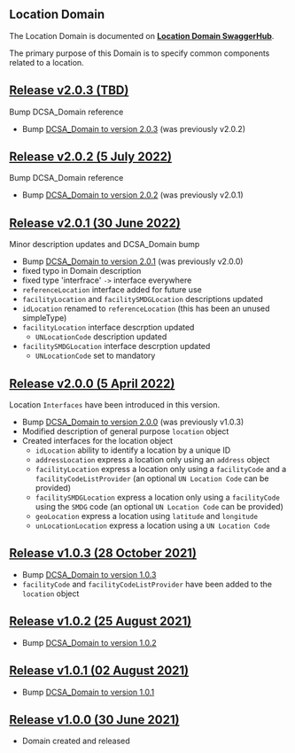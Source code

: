 ## Location Domain

The Location Domain is documented on [**Location Domain SwaggerHub**](https://app.swaggerhub.com/domains-docs/dcsaorg/LOCATION_DOMAIN).

The primary purpose of this Domain is to specify common components related to a location.

<a name="v203"></a>[Release v2.0.3 (TBD)](https://app.swaggerhub.com/domains-docs/dcsaorg/LOCATION_DOMAIN/2.0.3)
---
Bump DCSA_Domain reference

- Bump [DCSA_Domain to version 2.0.3](https://github.com/dcsaorg/DCSA-OpenAPI/tree/master/domain/dcsa#v203) (was previously v2.0.2)

<a name="v202"></a>[Release v2.0.2 (5 July 2022)](https://app.swaggerhub.com/domains-docs/dcsaorg/LOCATION_DOMAIN/2.0.2)
---
Bump DCSA_Domain reference

- Bump [DCSA_Domain to version 2.0.2](https://github.com/dcsaorg/DCSA-OpenAPI/tree/master/domain/dcsa#v202) (was previously v2.0.1)

<a name="v201"></a>[Release v2.0.1 (30 June 2022)](https://app.swaggerhub.com/domains-docs/dcsaorg/LOCATION_DOMAIN/2.0.1)
---
Minor description updates and DCSA_Domain bump

- Bump [DCSA_Domain to version 2.0.1](https://github.com/dcsaorg/DCSA-OpenAPI/tree/master/domain/dcsa#v201) (was previously v2.0.0)
- fixed typo in Domain description
- fixed type 'interfrace' `->` interface everywhere
- `referenceLocation` interface added for future use
- `facilityLocation` and `facilitySMDGLocation` descriptions updated
- `idLocation` renamed to `referenceLocation` (this has been an unused simpleType)
- `facilityLocation` interface descrption updated
  - `UNLocationCode` description updated
- `facilitySMDGLocation` interface descrption updated
  - `UNLocationCode` set to mandatory

<a name="v200"></a>[Release v2.0.0 (5 April 2022)](https://app.swaggerhub.com/domains-docs/dcsaorg/LOCATION_DOMAIN/2.0.0)
---
Location `Interfaces` have been introduced in this version.

- Bump [DCSA_Domain to version 2.0.0](https://github.com/dcsaorg/DCSA-OpenAPI/tree/master/domain/dcsa#v200) (was previously v1.0.3)
- Modified description of general purpose `location` object
- Created interfaces for the location object
  - `idLocation` ability to identify a location by a unique ID
  - `addressLocation` express a location only using an `address` object
  - `facilityLocation` express a location only using a `facilityCode` and a `facilityCodeListProvider` (an optional `UN Location Code` can be provided)
  - `facilitySMDGLocation` express a location only using a `facilityCode` using the `SMDG` code (an optional `UN Location Code` can be provided)
  - `geoLocation` express a location using `latitude` and `longitude`
  - `unLocationLocation` express a location using a `UN Location Code`

<a name="v103"></a>[Release v1.0.3 (28 October 2021)](https://app.swaggerhub.com/domains-docs/dcsaorg/LOCATION_DOMAIN/1.0.3)
---
- Bump [DCSA_Domain to version 1.0.3](https://github.com/dcsaorg/DCSA-OpenAPI/tree/master/domain/dcsa#v103)
- `facilityCode` and `facilityCodeListProvider` have been added to the `location` object

<a name="v102"></a>[Release v1.0.2 (25 August 2021)](https://app.swaggerhub.com/domains-docs/dcsaorg/LOCATION_DOMAIN/1.0.2)
---
- Bump [DCSA_Domain to version 1.0.2](https://github.com/dcsaorg/DCSA-OpenAPI/tree/master/domain/dcsa#v102)

<a name="v101"></a>[Release v1.0.1 (02 August 2021)](https://app.swaggerhub.com/domains-docs/dcsaorg/LOCATION_DOMAIN/1.0.1)
---
- Bump [DCSA_Domain to version 1.0.1](https://github.com/dcsaorg/DCSA-OpenAPI/tree/master/domain/dcsa#v101)

<a name="v100"></a>[Release v1.0.0 (30 June 2021)](https://app.swaggerhub.com/domains-docs/dcsaorg/LOCATION_DOMAIN/1.0.0)
---
- Domain created and released

